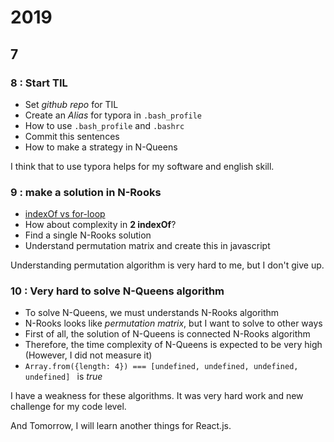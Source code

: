 # 2019

## 7

### 8 : Start TIL

- Set *github repo* for TIL
- Create an *Alias* for typora in `.bash_profile`
- How to use `.bash_profile` and `.bashrc`
- Commit this sentences
- How to make a strategy in N-Queens

I think that to use typora helps for my software and english skill.

### 9 : make a solution in N-Rooks

- [indexOf vs for-loop](https://medium.com/@mrashes2/indexof-vs-for-loop-6a9f7bd5c646)
- How about complexity in **2 indexOf**?
- Find a single N-Rooks solution
- Understand permutation matrix and create this in javascript

Understanding permutation algorithm is very hard to me,  but I don't give up.

### 10 : Very hard to solve N-Queens algorithm

- To solve N-Queens, we must understands N-Rooks algorithm
- N-Rooks looks like *permutation matrix*, but I want to solve to other ways
- First of all, the solution of N-Queens is connected N-Rooks algorithm
- Therefore, the time complexity of N-Queens is expected to be very high (However, I did not measure it)
- `Array.from({length: 4}) === [undefined, undefined, undefined, undefined] ` is *true*

I have a weakness for these algorithms. It was very hard work and new challenge for my code level.

And Tomorrow, I will learn another things for React.js.

